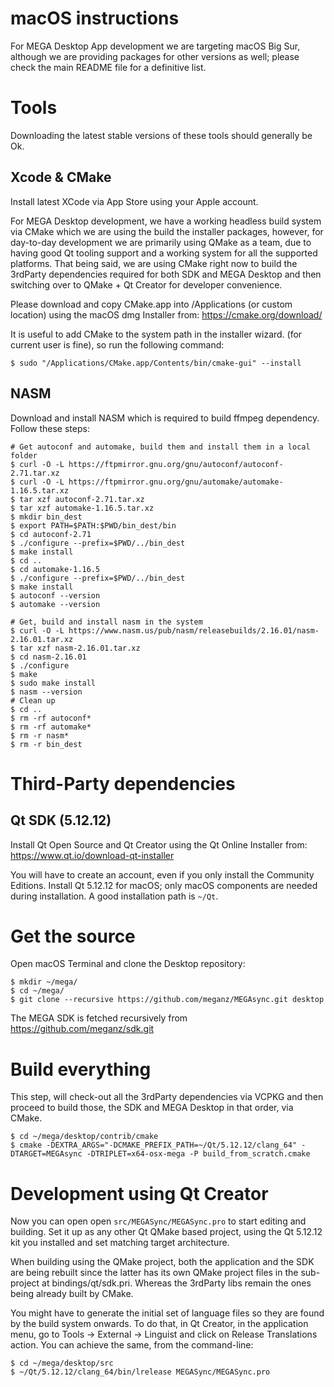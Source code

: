# macOS instructions

For MEGA Desktop App development we are targeting macOS Big Sur, although we are providing
packages for other versions as well; please check the main README file for a definitive
list.

# Tools

Downloading the latest stable versions of these tools should generally be Ok.

## Xcode & CMake

Install latest XCode via App Store using your Apple account.

For MEGA Desktop development, we have a working headless build system via CMake
which we are using the build the installer packages, however, for day-to-day
development we are primarily using QMake as a team, due to having good Qt
tooling support and a working system for all the supported platforms. That being
said, we are using CMake right now to build the 3rdParty dependencies required
for both SDK and MEGA Desktop and then switching over to QMake + Qt Creator for
developer convenience.

Please download and copy CMake.app into /Applications (or custom location) using the macOS
dmg Installer from:
https://cmake.org/download/

It is useful to add CMake to the system path in the installer wizard. (for current user is
fine), so run the following command:
```
$ sudo "/Applications/CMake.app/Contents/bin/cmake-gui" --install
```

## NASM

Download and install NASM which is required to build ffmpeg dependency.
Follow these steps:
```
# Get autoconf and automake, build them and install them in a local folder
$ curl -O -L https://ftpmirror.gnu.org/gnu/autoconf/autoconf-2.71.tar.xz
$ curl -O -L https://ftpmirror.gnu.org/gnu/automake/automake-1.16.5.tar.xz
$ tar xzf autoconf-2.71.tar.xz
$ tar xzf automake-1.16.5.tar.xz
$ mkdir bin_dest
$ export PATH=$PATH:$PWD/bin_dest/bin
$ cd autoconf-2.71
$ ./configure --prefix=$PWD/../bin_dest
$ make install
$ cd ..
$ cd automake-1.16.5
$ ./configure --prefix=$PWD/../bin_dest
$ make install
$ autoconf --version
$ automake --version

# Get, build and install nasm in the system
$ curl -O -L https://www.nasm.us/pub/nasm/releasebuilds/2.16.01/nasm-2.16.01.tar.xz
$ tar xzf nasm-2.16.01.tar.xz
$ cd nasm-2.16.01
$ ./configure
$ make
$ sudo make install
$ nasm --version
# Clean up
$ cd ..
$ rm -rf autoconf*
$ rm -rf automake*
$ rm -r nasm*
$ rm -r bin_dest
```

# Third-Party dependencies

## Qt SDK (5.12.12)

Install Qt Open Source and Qt Creator using the Qt Online Installer from:
https://www.qt.io/download-qt-installer

You will have to create an account, even if you only install the Community Editions.
Install Qt 5.12.12 for macOS; only macOS components are needed during installation.
A good installation path is `~/Qt`.

# Get the source

Open macOS Terminal and clone the Desktop repository:
```
$ mkdir ~/mega/
$ cd ~/mega/
$ git clone --recursive https://github.com/meganz/MEGAsync.git desktop
```

The MEGA SDK is fetched recursively from https://github.com/meganz/sdk.git

# Build everything

This step, will check-out all the 3rdParty dependencies via VCPKG and then
proceed to build those, the SDK and MEGA Desktop in that order, via CMake.

```
$ cd ~/mega/desktop/contrib/cmake
$ cmake -DEXTRA_ARGS="-DCMAKE_PREFIX_PATH=~/Qt/5.12.12/clang_64" -DTARGET=MEGAsync -DTRIPLET=x64-osx-mega -P build_from_scratch.cmake
```

# Development using Qt Creator

Now you can open open `src/MEGASync/MEGASync.pro` to start editing and building. Set it up
as any other Qt QMake based project, using the Qt 5.12.12 kit you installed and set
matching target architecture.

When building using the QMake project, both the application and the SDK are
being rebuilt since the latter has its own QMake project files in the
sub-project at bindings/qt/sdk.pri. Whereas the 3rdParty libs remain the ones
being already built by CMake.

You might have to generate the initial set of language files so they are found
by the build system onwards. To do that, in Qt Creator, in the application menu,
go to Tools -> External -> Linguist and click on Release Translations action.
You can achieve the same, from the command-line:
```
$ cd ~/mega/desktop/src
$ ~/Qt/5.12.12/clang_64/bin/lrelease MEGASync/MEGASync.pro
```
